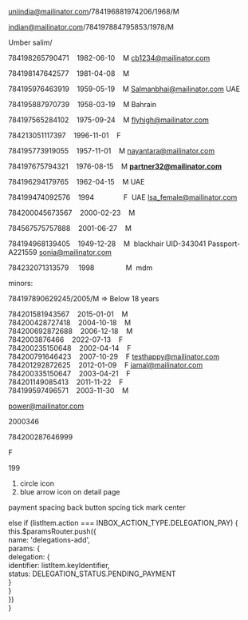 
uniindia@mailinator.com/784196881974206/1968/M

indian@mailinator.com/784197884795853/1978/M

Umber salim/

784198265790471    1982-06-10    M cb1234@mailinator.com

784198147642577    1981-04-08    M

784195976463919    1959-05-19    M Salmanbhai@mailinator.com UAE

784195887970739    1958-03-19    M Bahrain

784197565284102    1975-09-24    M flyhigh@mailinator.com

784213051117397    1996-11-01    F

784195773919055    1957-11-01    M nayantara@mailinator.com

784197675794321    1976-08-15    M   **partner32@mailinator.com**

784196294179765    1962-04-15    M UAE

784199474092576    1994               F  UAE lsa_female@mailinator.com

784200045673567    2000-02-23    M

784567575757888    2001-06-27    M

784194968139405    1949-12-28    M  blackhair UID-343041 Passport-A221559 sonia@mailinator.com

784232071313579     1998                M  mdm 

minors: 

784197890629245/2005/M => Below 18 years

784201581943567    2015-01-01    M  
784200428727418    2004-10-18    M  
784200692872688    2006-12-18    M  
7842003876466    2022-07-13    F  
784200235150648    2002-04-14    F  
784200791646423    2007-10-29    F  testhappy@mailinator.com
784201292872625    2012-01-09    F  jamal@mailinator.com
784200335150647    2003-04-21    F  
784201149085413    2011-11-22    F  
784199597496571    2003-11-30    M

power@mailinator.com

2000346

784200287646999

F

199


1. circle icon
2. blue arrow icon on detail page

payment spacing 
back button spcing
tick mark center


 else if (listItem.action === INBOX_ACTION_TYPE.DELEGATION_PAY) {  
  this.$paramsRouter.push({  
    name: 'delegations-add',  
    params: {  
      delegation: {  
        identifier: listItem.keyIdentifier,  
        status: DELEGATION_STATUS.PENDING_PAYMENT  
      }  
    }  
  })  
}